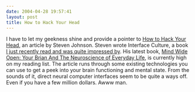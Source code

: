 ```yaml
---
date: 2004-04-28 19:57:41
layout: post
title: How to Hack Your Head
---
```


I have to let my geekness shine and provide a pointer to [How to Hack Your Head](http://slate.msn.com/id/2099411/), an article by Steven Johnson. Steven wrote Interface Culture, a book [I just recently read and was quite impressed by](http://www.bitsplitter.net/blog/index.php?p=174). His latest book, [Mind Wide Open: Your Brian And The Neuroscience of Everyday Life](http://www.amazon.com/exec/obidos/ASIN/0743241657/stevenberlinj-20), is currently high on my reading list. The article runs through some existing technologies you can use to get a peek into your brain functioning and mental state. From the sounds of it, direct neural computer interfaces seem to be quite a ways off. Even if you have a few million dollars. Awww man.
